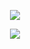 <p align="center" > 
<img src="https://github.com/Sebastian-Zok/EcoScan-MESH2021/blob/main/img/mesha.png">
</p>


<p align="center" > 
<img src="https://github.com/Sebastian-Zok/EcoScan-MESH2021/blob/main/img/Logo.png">
</p>
